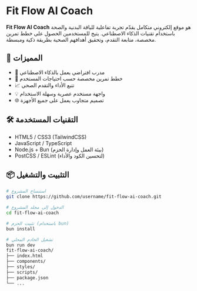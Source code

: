 # Fit Flow AI Coach

**Fit Flow AI Coach** هو موقع إلكتروني متكامل يقدّم تجربة تفاعلية للياقة البدنية والصحة باستخدام تقنيات الذكاء الاصطناعي. يتيح للمستخدمين الحصول على خطط تمرين مخصصة، متابعة التقدم، وتحقيق أهدافهم الصحية بطريقة ذكية ومبسطة.

## 🚀 المميزات

- 🧠 مدرب افتراضي يعمل بالذكاء الاصطناعي
- 📅 خطط تمرين مخصصة حسب احتياجات المستخدم
- 📈 تتبع الأداء والتقدم الصحي
- 💡 واجهة مستخدم عصرية وسهلة الاستخدام
- 🌐 تصميم متجاوب يعمل على جميع الأجهزة

## 🛠️ التقنيات المستخدمة

- HTML5 / CSS3 (TailwindCSS)
- JavaScript / TypeScript
- Node.js + Bun (بيئة العمل وإدارة الحزم)
- PostCSS / ESLint (لتحسين الكود والأداء)

## 📦 التثبيت والتشغيل

```bash
# استنساخ المشروع
git clone https://github.com/username/fit-flow-ai-coach.git

# الدخول إلى مجلد المشروع
cd fit-flow-ai-coach

# تثبيت الحزم (باستخدام bun)
bun install

# تشغيل الخادم المحلي
bun run dev
fit-flow-ai-coach/
├── index.html
├── components/
├── styles/
├── scripts/
├── package.json
└── ...
